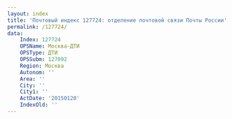 ```yaml
---
layout: index
title: 'Почтовый индекс 127724: отделение почтовой связи Почты России'
permalink: /127724/
data:
    Index: 127724
    OPSName: Москва-ДТИ
    OPSType: ДТИ
    OPSSubm: 127092
    Region: Москва
    Autonom: ''
    Area: ''
    City: ''
    City1: ''
    ActDate: '20150120'
    IndexOld: ''
---
```

